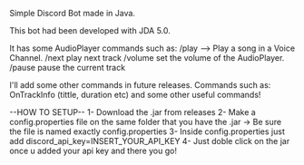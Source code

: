 Simple Discord Bot made in Java. 

This bot had been developed with JDA 5.0.

It has some AudioPlayer commands such as:
/play <URL> --> Play a song in a Voice Channel.
/next play next track
/volume set the volume of the AudioPlayer. 
/pause pause the current track

I'll add some other commands in future releases. Commands such as: OnTrackInfo (tittle, duration etc) and some other useful commands!

--HOW TO SETUP--
1- Download the .jar from releases 
2- Make a config.properties file on the same folder that you have the .jar -> Be sure the file is named exactly config.properties 
3- Inside config.properties just add discord_api_key=INSERT_YOUR_API_KEY 
4- Just doble click on the jar once u added your api key and there you go!
